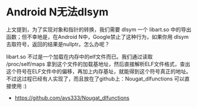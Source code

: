 # Android N无法dlsym

上文提到，为了实现对象和指针的转换，我们需要 dlsym 一个 libart.so 中的导出函数；但不幸地是，在Android N中，Google禁止了这种行为，如果你用 dlsym
去取符号，返回的结果是nullptr。怎么办呢？

libart.so 不过是一个加载在内存中的elf文件而已。我们通过读取 /proc/self/maps
拿到这个文件的加载基地址，然后直接解析ELF文件格式，查出这个符号在ELF文件中的偏移，再加上内存基址，就能得到这个符号真正的地址。不过这过程已经有人实现了，而且放在了github上：Nougat_dlfunctions
可以直接使用 :)


* https://github.com/avs333/Nougat_dlfunctions